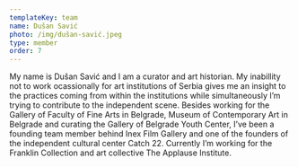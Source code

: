 ```yaml
---
templateKey: team
name: Dušan Savić
photo: /img/dušan-savić.jpeg
type: member
order: 7
---
```

My name is Dušan Savić and I am a curator and art historian. My inabillity not to work ocassionally for art institutions of Serbia gives me an insight to the practices coming from within the institutions while simultaneously I’m trying to contribute to the independent scene. Besides working for the Gallery of Faculty of Fine Arts in Belgrade, Museum of Contemporary Art in Belgrade and curating the Gallery of Belgrade Youth Center, I’ve been a founding team member behind Inex Film Gallery and one of the founders of the independent cultural center Catch 22. Currently I’m working for the Franklin Collection and art collective The Applause Institute. 
